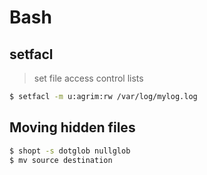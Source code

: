 # Bash

## setfacl

> set file access control lists

```bash
$ setfacl -m u:agrim:rw /var/log/mylog.log
```

## Moving hidden files

```bash
$ shopt -s dotglob nullglob
$ mv source destination
```

